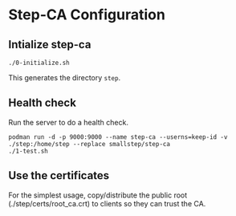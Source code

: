Step-CA Configuration
===

Intialize step-ca
---

```
./0-initialize.sh
```

This generates the directory `step`.


Health check
---

Run the server to do a health check.

```
podman run -d -p 9000:9000 --name step-ca --userns=keep-id -v ./step:/home/step --replace smallstep/step-ca
./1-test.sh
```

Use the certificates
----

For the simplest usage, copy/distribute the public root (./step/certs/root_ca.crt) to clients so they can trust the CA.

